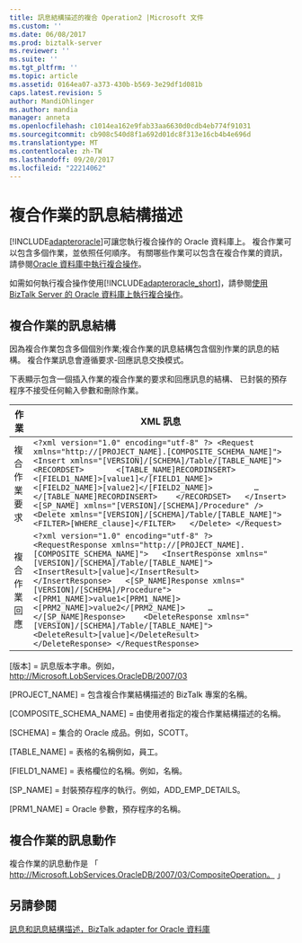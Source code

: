```yaml
---
title: 訊息結構描述的複合 Operation2 |Microsoft 文件
ms.custom: ''
ms.date: 06/08/2017
ms.prod: biztalk-server
ms.reviewer: ''
ms.suite: ''
ms.tgt_pltfrm: ''
ms.topic: article
ms.assetid: 0164ea07-a373-430b-b569-3e29df1d081b
caps.latest.revision: 5
author: MandiOhlinger
ms.author: mandia
manager: anneta
ms.openlocfilehash: c1014ea162e9fab33aa6630d0cdb4eb774f91031
ms.sourcegitcommit: cb908c540d8f1a692d01dc8f313e16cb4b4e696d
ms.translationtype: MT
ms.contentlocale: zh-TW
ms.lasthandoff: 09/20/2017
ms.locfileid: "22214062"
---
```

# <a name="message-schemas-for-the-composite-operation"></a>複合作業的訊息結構描述
[!INCLUDE[adapteroracle](../../includes/adapteroracle-md.md)]可讓您執行複合操作的 Oracle 資料庫上。 複合作業可以包含多個作業，並依照任何順序。 有關哪些作業可以包含在複合作業的資訊，請參閱[Oracle 資料庫中執行複合操作](../../adapters-and-accelerators/adapter-oracle-database/run-composite-operations-in-oracle-database.md)。  
  
 如需如何執行複合操作使用[!INCLUDE[adapteroracle_short](../../includes/adapteroracle-short-md.md)]，請參閱[使用 BizTalk Server 的 Oracle 資料庫上執行複合操作](../../adapters-and-accelerators/adapter-oracle-database/run-composite-operations-on-oracle-database-using-biztalk-server.md)。  
  
## <a name="message-structure-for-the-composite-operation"></a>複合作業的訊息結構  
 因為複合作業包含多個個別作業;複合作業的訊息結構包含個別作業的訊息的結構。 複合作業訊息會遵循要求-回應訊息交換模式。  
  
 下表顯示包含一個插入作業的複合作業的要求和回應訊息的結構、 已封裝的預存程序不接受任何輸入參數和刪除作業。  
  
|作業|XML 訊息|  
|---------------|-----------------|  
|複合作業要求|`<?xml version="1.0" encoding="utf-8" ?> <Request xmlns="http://[PROJECT_NAME].[COMPOSITE_SCHEMA_NAME]">   <Insert xmlns="[VERSION]/[SCHEMA]/Table/[TABLE_NAME]">     <RECORDSET>       <[TABLE_NAME]RECORDINSERT>         <[FIELD1_NAME]>[value1]</[FIELD1_NAME]>         <[FIELD2_NAME]>[value2]</[FIELD2_NAME]>         …       </[TABLE_NAME]RECORDINSERT>    </RECORDSET>   </Insert>   <[SP_NAME] xmlns="[VERSION]/[SCHEMA]/Procedure" />   <Delete xmlns="[VERSION]/[SCHEMA]/Table/[TABLE_NAME]">     <FILTER>[WHERE_clause]</FILTER>   </Delete> </Request>`|  
|複合作業回應|`<?xml version="1.0" encoding="utf-8" ?>  <RequestResponse xmlns="http://[PROJECT_NAME].[COMPOSITE_SCHEMA_NAME]">   <InsertResponse xmlns="[VERSION]/[SCHEMA]/Table/[TABLE_NAME]">     <InsertResult>[value]</InsertResult>    </InsertResponse>   <[SP_NAME]Response xmlns="[VERSION]/[SCHEMA]/Procedure">     <[PRM1_NAME]>value1<[PRM1_NAME]>     <[PRM2_NAME]>value2</[PRM2_NAME]>     …   </[SP_NAME]Response>    <DeleteResponse xmlns="[VERSION]/[SCHEMA]/Table/[TABLE_NAME]">     <DeleteResult>[value]</DeleteResult>    </DeleteResponse> </RequestResponse>`|  
  
 [版本] = 訊息版本字串。例如，http://Microsoft.LobServices.OracleDB/2007/03  
  
 [PROJECT_NAME] = 包含複合作業結構描述的 BizTalk 專案的名稱。  
  
 [COMPOSITE_SCHEMA_NAME] = 由使用者指定的複合作業結構描述的名稱。  
  
 [SCHEMA] = 集合的 Oracle 成品。例如，SCOTT。  
  
 [TABLE_NAME] = 表格的名稱例如，員工。  
  
 [FIELD1_NAME] = 表格欄位的名稱。例如，名稱。  
  
 [SP_NAME] = 封裝預存程序的執行。例如，ADD_EMP_DETAILS。  
  
 [PRM1_NAME] = Oracle 參數，預存程序的名稱。  
  
## <a name="message-action-for-the-composite-operation"></a>複合作業的訊息動作  
 複合作業的訊息動作是 「 http://Microsoft.LobServices.OracleDB/2007/03/CompositeOperation。 」  
  
## <a name="see-also"></a>另請參閱  
 [訊息和訊息結構描述，BizTalk adapter for Oracle 資料庫](../../adapters-and-accelerators/adapter-oracle-database/messages-and-message-schemas-for-biztalk-adapter-for-oracle-database.md)